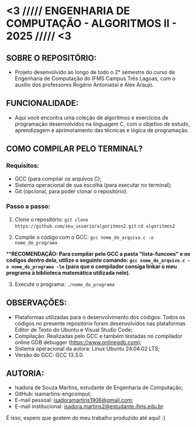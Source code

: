 # <3 ///// ENGENHARIA DE COMPUTAÇÃO - ALGORITMOS II - 2025 ///// <3

## SOBRE O REPOSITÓRIO:
- Projeto desenvolvido ao longo de todo o 2° semestre do curso de Engenharia de Computação do IFMS Campus Três Lagoas, com o auxílio dos professores Rogério Antoniassi e Alex Araujo.

## FUNCIONALIDADE:
- Aqui você encontra uma coleção de algoritmos e exercícios de programação desenvolvidos na linguagem C, com o objetivo de estudo, aprendizagem e aprimoramento das técnicas e lógica de programação.

## COMO COMPILAR PELO TERMINAL?

### Requisitos:
- GCC (para compilar os arquivos C);
- Sistema operacional de sua escolha (para executar no terminal);
- Git (opcional, para poder clonar o repositório).

### Passo a passo:

1. Clone o repositório:
```git clone https://github.com/seu_usuario/algoritmos2.git```
```cd algoritmos2```

2. Compile o código com o GCC:
```gcc nome_do_arquivo.c -o nome_do_programa```

****RECOMENDAÇÃO: Para compilar pelo GCC a pasta "lista-funcoes" e os códigos dentro dela, utilize o seguinte comando: ```gcc nome_do_arquivo.c -o nome_do_programa -lm``` (para que o compilador consiga linkar o meu programa à biblioteca matemática utilizada nele).**

3. Execute o programa:
```./nome_do_programa```

## OBSERVAÇÕES:
- Plataformas utilizadas para o desenvolvimento dos códigos: Todos os códigos no presente repositório foram desenvolvidos nas plataformas Editor de Texto do Ubuntu e Visual Studio Code;
- Compilação: Realizadas pelo GCC e também testadas no compilador online GDB debugger (https://www.onlinegdb.com);
- Sistema operacional da autora: Linux Ubuntu 24.04.02 LTS;
- Versão do GCC: GCC 13.3.0.

## AUTORIA:
- Isadora de Souza Martins, estudante de Engenharia de Computação;
- GitHub: isamartins-engcomput;
- E-mail pessoal: isadoramartins1906@gmail.com;
- E-mail institucional: isadora.martins2@estudante.ifms.edu.br.

É isso, espero que gostem do meu trabalho produzido até aqui! :)
